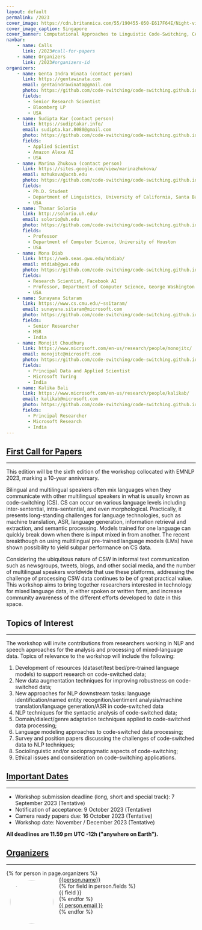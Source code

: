 ```yaml
---
layout: default
permalink: /2023
cover_image: https://cdn.britannica.com/55/190455-050-E617F64E/Night-view-Singapore.jpg
cover_image_caption: Singapore
cover_banner: Computational Approaches to Linguistic Code-Switching, CALCS 2023
navbar:
    - name: Calls
      link: /2023#call-for-papers
    - name: Organizers
      link: /2023#organizers-id
organizers:
    - name: Genta Indra Winata (contact person)
      link: https://gentawinata.com
      email: gentaindrawinata@gmail.com
      photo: https://github.com/code-switching/code-switching.github.io/raw/master/2023/organizers/genta.jpg
      fields:
        - Senior Research Scientist
        - Bloomberg LP
        - USA
    - name: Sudipta Kar (contact person)
      link: https://sudiptakar.info/
      email: sudipta.kar.8080@gmail.com
      photo: https://github.com/code-switching/code-switching.github.io/raw/master/2023/organizers/sudipta.jpg
      fields:
        - Applied Scientist
        - Amazon Alexa AI
        - USA
    - name: Marina Zhukova (contact person)
      link: https://sites.google.com/view/marinazhukova/
      email: mzhukova@ucsb.edu
      photo: https://github.com/code-switching/code-switching.github.io/raw/master/2023/organizers/marina.jpg
      fields:
        - Ph.D. Student 
        - Department of Linguistics, University of California, Santa Barbara
        - USA
    - name: Thamar Solorio
      link: http://solorio.uh.edu/
      email: solorio@uh.edu
      photo: https://github.com/code-switching/code-switching.github.io/raw/master/2023/organizers/thamar.jpg
      fields:
        - Professor
        - Department of Computer Science, University of Houston
        - USA
    - name: Mona Diab
      link: https://web.seas.gwu.edu/mtdiab/
      email: mtdiab@gwu.edu
      photo: https://github.com/code-switching/code-switching.github.io/raw/master/2023/organizers/mona.jpg
      fields:
        - Research Scientist, Facebook AI
        - Professor, Department of Computer Science, George Washington University
        - USA
    - name: Sunayana Sitaram
      link: https://www.cs.cmu.edu/~ssitaram/
      email: sunayana.sitaram@microsoft.com
      photo: https://github.com/code-switching/code-switching.github.io/raw/master/2023/organizers/sunayana.jpg
      fields:
        - Senior Researcher
        - MSR 
        - India
    - name: Monojit Choudhury
      link: https://www.microsoft.com/en-us/research/people/monojitc/
      email: monojitc@microsoft.com
      photo: https://github.com/code-switching/code-switching.github.io/raw/master/2023/organizers/monojit.jpg
      fields:
        - Principal Data and Applied Scientist
        - Microsoft Turing
        - India
    - name: Kalika Bali
      link: https://www.microsoft.com/en-us/research/people/kalikab/
      email: kalikab@microsoft.com
      photo: https://github.com/code-switching/code-switching.github.io/raw/master/2023/organizers/kalika.jpg
      fields:
        - Principal Researcher
        - Microsoft Research
        - India
---
```


<h2 class="subtitle" id="call-for-papers"><a href="#call-for-papers" class="text-primary-red">First Call for Papers</a></h2>
<hr class="custom-line">

<p>
This edition will be the sixth edition of the workshop collocated with EMNLP 2023, marking a 10-year anniversary.
</p>

<p>
Bilingual and multilingual speakers often mix languages when they communicate with other multilingual speakers in what is usually known as code-switching (CS). CS can occur on various language levels including inter-sentential, intra-sentential, and even morphological. Practically, it presents long-standing challenges for language technologies, such as machine translation, ASR, language generation, information retrieval and extraction, and semantic processing. Models trained for one language can quickly break down when there is input mixed in from another. The recent breakthough on using multilingual pre-trained language models (LMs) have shown possibility to yield subpar performance on CS data.
</p>

<p>
Considering the ubiquitous nature of CSW in informal text communication such as newsgroups, tweets, blogs, and other social media, and the number of multilingual speakers worldwide that use these platforms, addressing the challenge of processing CSW data continues to be of great practical value. This workshop aims to bring together researchers interested in technology for mixed language data, in either spoken or written form, and increase community awareness of the different efforts developed to date in this space.
</p>

<h2 class="subtitle" class="text-primary-red">Topics of Interest</h2>
<hr class="custom-line">

The workshop will invite contributions from researchers working in NLP and speech approaches for the analysis and processing of mixed-language data. Topics of relevance to the workshop will include the following: 
1. Development of resources (dataset/test bed/pre-trained language models) to support research on code-switched data; 
2. New data augmentation techniques for improving robustness on code-switched data; 
3. New approaches for NLP downstream tasks: language identification/named entity recognition/sentiment analysis/machine translation/language generation/ASR in code-switched data
4. NLP techniques for the syntactic analysis of code-switched data;
5. Domain/dialect/genre adaptation techniques applied to code-switched data processing;
6. Language modeling approaches to code-switched data processing;
7. Survey and position papers discussing the challenges of code-switched data to NLP techniques;
8. Sociolinguistic and/or sociopragmatic aspects of
code-switching;
9. Ethical issues and consideration
on code-switching applications.

<h2 class="subtitle" id="important-dates"><a href="#important-dates" class="text-primary-red">Important Dates</a></h2>
<hr class="custom-line">

- Workshop submission deadline (long, short and special track): 7 September 2023 (Tentative)
- Notification of acceptance: 9 October 2023 (Tentative)
- Camera ready papers due: 16 October 2023 (Tentative)
- Workshop date: November / December 2023 (Tentative)

**All deadlines are 11.59 pm UTC -12h ("anywhere on Earth").**

<!-- <div class="invited-speakers">
    <h2 class="subtitle" id="invited-speakers-id"><a href="#invited-speakers-id" class="text-primary-red">Invited Speakers</a></h2>
    <hr class="custom-line">
    <div>
        {% for person in page.invited_speakers %}
        <div class="person-pc">
            <span><a href="{{person.link}}" class="text-primary-red name">{{person.name}}</a></span>
            <span>&nbsp;&nbsp;</span>
            <span>{{person.affiliation}}</span>
        </div>
        {% endfor %}
    </div>
</div>

<div class="program-committee">
    <h2 class="subtitle" id="program-committee-id"><a href="#program-committee-id" class="text-primary-red">Program Committee</a></h2>
    <hr class="custom-line">
    <div>
        {% for person in page.program_committee %}
        <div class="person-pc">
            <span class="text-primary-red name">{{person.name}}</span>
            <span>&nbsp;&nbsp;</span>
            <span>{{person.affiliation}}</span>
        </div>
        {% endfor %}
    </div>
</div> -->

<div class="organizer-committee">
    <h2 class="subtitle text-primary-red" id="organizers-id"><a href="#organizers-id" class="text-primary-red">Organizers</a></h2>
    <hr class="custom-line">
    <div>
        {% for person in page.organizers %}
        <div class="person">
            <img src="{{person.photo}}" style="border-radius: 50%;float:left;padding:10px;margin-right:5px" width="115px">
            <div><a href="{{person.link}}" class="text-primary-red name">{{person.name}}</a></div>
            {% for field in person.fields %}
                <div>{{ field }}</div>
            {% endfor %}
            <div><a href="#">{{ person.email }}</a></div>
        </div>
        {% endfor %}
    </div>
</div>


